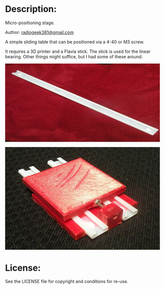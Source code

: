 # Description:

  Micro-positioning stage. 
 
  Author: radiogeek381@gmail.com

  A simple sliding table that can be positioned via a 4-40 or M3 screw. 
  
  It requires a 3D printer and a Flavia stick.  The stick is used for
  the linear bearing.  Other things might suffice, but I had some of
  these around.  
  
  ![A Flavia Stick](/pictures/FlaviaStick.jpg)
  
  ![The Stage](/pictures/MicroStage_V0.jpg)
  
# License:
See the LICENSE file for copyright and conditions for re-use.

